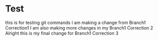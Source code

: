 # Test
this is for testing git commands
I am making a change from Branch1	Correction1
I am also making more changes in my Branch1	Correction 2
Alright this is my final change for Branch1	Correction 3
